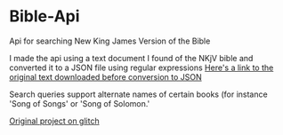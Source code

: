 # Bible-Api
Api for searching New King James Version of the Bible

I made the api using a text document I found of the NKjV bible and converted it to a JSON file using regular expressions
[Here's a link to the original text downloaded before conversion to JSON](http://www.truth.info/download/bible.htm)

Search queries support alternate names of certain books (for instance 'Song of Songs' or 'Song of Solomon.'

[Original project on glitch](https://functional-pancreas.glitch.me/)
